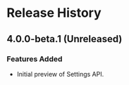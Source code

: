 # Release History

## 4.0.0-beta.1 (Unreleased)

### Features Added

- Initial preview of Settings API. 
